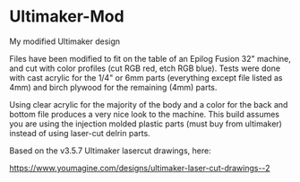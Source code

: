 Ultimaker-Mod
=============

My modified Ultimaker design

Files have been modified to fit on the table of an Epilog Fusion 32" machine,
and cut with color profiles (cut RGB red, etch RGB blue). Tests were done with
cast acrylic for the 1/4" or 6mm parts (everything except file listed as 4mm)
and birch plywood for the remaining (4mm) parts.

Using clear acrylic for the majority of the body and a color for the back and
bottom file produces a very nice look to the machine. This build assumes you
are using the injection molded plastic parts (must buy from ultimaker) instead
of using laser-cut delrin parts. 

Based on the v3.5.7 Ultimaker lasercut drawings, here:

https://www.youmagine.com/designs/ultimaker-laser-cut-drawings--2
